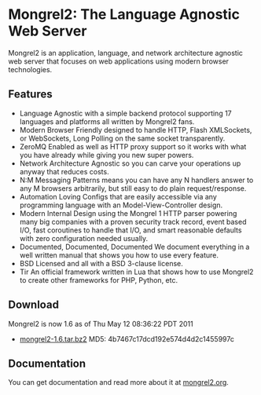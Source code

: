 Mongrel2: The Language Agnostic Web Server
==========================================

Mongrel2 is an application, language, and network architecture agnostic web
server that focuses on web applications using modern browser technologies.

Features
--------

* Language Agnostic with a simple backend protocol supporting 17 languages and
  platforms all written by Mongrel2 fans.
* Modern Browser Friendly designed to handle HTTP, Flash XMLSockets, or
  WebSockets, Long Polling on the same socket transparently.
* ZeroMQ Enabled as well as HTTP proxy support so it works with what you have
  already while giving you new super powers.
* Network Architecture Agnostic so you can carve your operations up anyway that
  reduces costs.
* N:M Messaging Patterns means you can have any N handlers answer to any M
  browsers arbitrarily, but still easy to do plain request/response.
* Automation Loving Configs that are easily accessible via any programming
  language with an Model-View-Controller design.
* Modern Internal Design using the Mongrel 1 HTTP parser powering many big
  companies with a proven security track record, event based I/O, fast
  coroutines to handle that I/O, and smart reasonable defaults with zero
  configuration needed usually.
* Documented, Documented, Documented We document everything in a well written
  manual that shows you how to use every feature.
* BSD Licensed and all with a BSD 3-clause license.
* Tir An official framework written in Lua that shows how to use Mongrel2 to
  create other frameworks for PHP, Python, etc.

Download
--------

Mongrel2 is now 1.6 as of Thu May 12 08:36:22 PDT 2011

* [mongrel2-1.6.tar.bz2](http://mongrel2.org/static/downloads/mongrel2-1.6.tar.bz2) MD5: 4b7467c17dcd192e574d4d2c1455997c

Documentation
-------------

You can get documentation and read more about it at [mongrel2.org](http://mongrel2.org).

